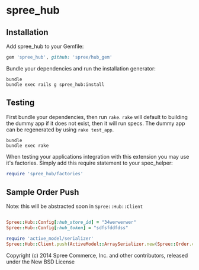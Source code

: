 spree_hub
========


Installation
------------

Add spree_hub to your Gemfile:

```ruby
gem 'spree_hub', github: 'spree/hub_gem'
```

Bundle your dependencies and run the installation generator:

```shell
bundle
bundle exec rails g spree_hub:install
```

Testing
-------

First bundle your dependencies, then run `rake`. `rake` will default to building the dummy app if it does not exist, then it will run specs. The dummy app can be regenerated by using `rake test_app`.

```shell
bundle
bundle exec rake
```

When testing your applications integration with this extension you may use it's factories.
Simply add this require statement to your spec_helper:

```ruby
require 'spree_hub/factories'
```

Sample Order Push
-----------------

Note: this will be abstracted soon in `Spree::Hub::Client`

```ruby

Spree::Hub::Config[:hub_store_id] = "34werwerwer"
Spree::Hub::Config[:hub_token] = "sdfsfddfdss"

require 'active_model/serializer'
Spree::Hub::Client.push(ActiveModel::ArraySerializer.new(Spree::Order.complete, each_serializer: Spree::Hub::OrderSerializer, root: 'orders').to_json)
```

Copyright (c) 2014 Spree Commerce, Inc. and other contributors, released under the New BSD License
